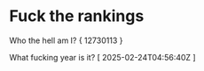 # Fuck the rankings

Who the hell am I?
{ 12730113 }

What fucking year is it?
[ 2025-02-24T04:56:40Z ]
